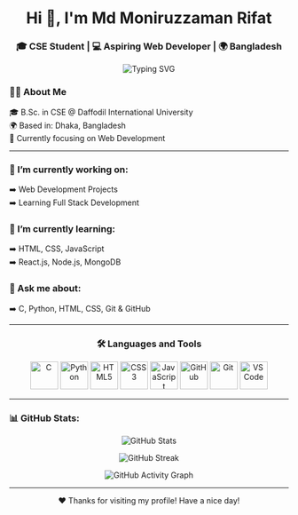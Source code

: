 <h1 align="center">Hi 👋, I'm Md Moniruzzaman Rifat</h1>
<h3 align="center">🎓 CSE Student | 💻 Aspiring Web Developer | 🌍 Bangladesh</h3>
<p align="center">
<p align="center">
<p align="center">
<p align="center">
  <img src="https://readme-typing-svg.demolab.com?font=Fira+Code&size=22&pause=1000&color=3F78E0&center=true&vCenter=true&width=435&lines=Welcome+to+my+GitHub!;I+love+coding+%F0%9F%92%BB;learning+Full+Stack+Development!" alt="Typing SVG" />
</p>



</p>



<h3>👨‍🎓 About Me</h3>

🎓 B.Sc. in CSE @ Daffodil International University <br>
🌍 Based in: Dhaka, Bangladesh <br>
🔭 Currently focusing on Web Development 

---

<h3>🔭 I’m currently working on: </h3> 
➡️ Web Development Projects  <br>
➡️ Learning Full Stack Development

<h3>🌱 I’m currently learning:  </h3>
➡️ HTML, CSS, JavaScript  <br>
➡️ React.js, Node.js, MongoDB  



<h3>💬 Ask me about:  </h3>
➡️ C, Python, HTML, CSS, Git & GitHub

---

<h3 align="center">🛠️ Languages and Tools</h3>

<p align="center">
  <!-- Programming Languages -->
  <img src="https://cdn.jsdelivr.net/gh/devicons/devicon/icons/c/c-original.svg" title="C" alt="C" width="50" height="50"/>
  <img src="https://cdn.jsdelivr.net/gh/devicons/devicon/icons/python/python-original.svg" title="Python" alt="Python" width="50" height="50"/>
  <img src="https://cdn.jsdelivr.net/gh/devicons/devicon/icons/html5/html5-original.svg" title="HTML5" alt="HTML5" width="50" height="50"/>
  <img src="https://cdn.jsdelivr.net/gh/devicons/devicon/icons/css3/css3-original.svg" title="CSS3" alt="CSS3" width="50" height="50"/>
  <img src="https://cdn.jsdelivr.net/gh/devicons/devicon/icons/javascript/javascript-original.svg" title="JavaScript" alt="JavaScript" width="50" height="50"/>

  <!-- Tools -->
  <img src="https://cdn.jsdelivr.net/gh/devicons/devicon/icons/github/github-original.svg" title="GitHub" alt="GitHub" width="50" height="50"/>
  <img src="https://cdn.jsdelivr.net/gh/devicons/devicon/icons/git/git-original.svg" title="Git" alt="Git" width="50" height="50"/>
  <img src="https://cdn.jsdelivr.net/gh/devicons/devicon/icons/vscode/vscode-original.svg" title="VS Code" alt="VS Code" width="50" height="50"/>
</p>


---

<h3>📊 GitHub Stats:</h3>

<p align="center">
  <img src="https://github-readme-stats.vercel.app/api?username=OSDrifat&show_icons=true&theme=radical&hide_border=true" alt="GitHub Stats" />
</p>

<p align="center">
  <img src="https://github-readme-streak-stats.herokuapp.com?user=OSDrifat&theme=tokyonight&hide_border=true" alt="GitHub Streak" />
</p>

<p align="center">
  <img src="https://github-readme-activity-graph.vercel.app/graph?username=OSDrifat&theme=react-dark&hide_border=true&area=true" alt="GitHub Activity Graph" />
</p>

---
<p align="center">❤️ Thanks for visiting my profile! Have a nice day!</p>
